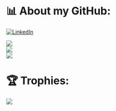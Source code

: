 # 📊 About my GitHub:
[![LinkedIn](https://img.shields.io/badge/LinkedIn-%230077B5.svg?logo=linkedin&logoColor=white)](https://www.linkedin.com/in/martin-beltran-714514243/)  

![](https://github-readme-stats.vercel.app/api?username=UO276244&theme=radical&hide_border=false&include_all_commits=true&count_private=true)<br/>
![](https://github-readme-streak-stats.herokuapp.com/?user=UO276244&theme=radical&hide_border=false)<br/>
![](https://github-readme-stats.vercel.app/api/top-langs/?username=UO276244&theme=radical&hide_border=false&include_all_commits=true&count_private=true&layout=compact)

# 🏆 Trophies:
![](https://github-profile-trophy.vercel.app/?username=UO276244&theme=radical)
